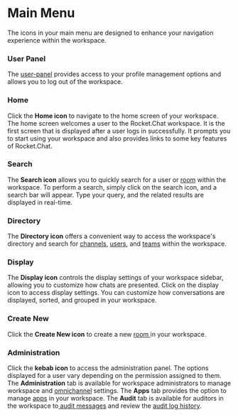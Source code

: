 # Main Menu

The icons in your main menu are designed to enhance your navigation experience within the workspace.

### User Panel

The [user-panel](user-panel/ "mention") provides access to your profile management options and allows you to log out of the workspace.

### Home

Click the <img src="../../.gitbook/assets/home-icon.png" alt="" data-size="line">**Home icon** to navigate to the home screen of your workspace. The home screen welcomes a user to the Rocket.Chat workspace. It is the first screen that is displayed after a user logs in successfully. It prompts you to start using your workspace and also provides links to some key features of Rocket.Chat.

### Search

The <img src="../../.gitbook/assets/search-icon.png" alt="" data-size="line">**Search icon** allows you to quickly search for a user or [room](rooms/) within the workspace. To perform a search, simply click on the search icon, and a search bar will appear. Type your query, and the related results are displayed in real-time.

### Directory

The <img src="../../.gitbook/assets/directory-icon.png" alt="" data-size="line">**Directory icon** offers a convenient way to access the workspace's directory and search for [channels](rooms/channels/), [users](../workspace-administration/users/), and [teams](rooms/teams/) within the workspace.

### Display

The <img src="../../.gitbook/assets/display-icon.png" alt="" data-size="line">**Display icon** controls the display settings of your workspace sidebar, allowing you to customize how chats are presented. Click on the display icon to access display settings. You can customize how conversations are displayed, sorted, and grouped in your workspace.

### Create New

Click the <img src="../../.gitbook/assets/create-new-icon.png" alt="" data-size="line">**Create New icon** to create a new [room ](rooms/)in your workspace.&#x20;

### Administration

Click the **kebab icon** to access the administration panel. The options displayed for a user vary depending on the permission assigned to them. The **Administration** tab is available for workspace administrators to manage workspace and [omnichannel](../omnichannel/) settings. The **Apps** tab provides the option to manage [apps](../../extend-rocket.chat-capabilities/rocket.chat-marketplace/) in your workspace. The **Audit** tab is available for auditors in the workspace to[ audit messages](../user-manager/audit-messages/) and review the [audit log history](../user-manager/audit-messages/message-audit-logs.md).&#x20;
